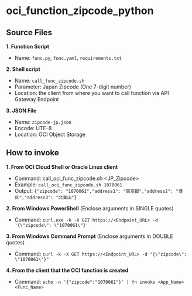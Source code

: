 # oci_function_zipcode_python

## Source Files
__1. Function Script__
- Name: `func.py`, `func.yaml`, `requirements.txt`

__2. Shell script__
- Name: `call_func_zipcode.sh`
- Parameter: Japan Zipcode (One 7-digit number)
- Location: the client from where you want to call function via API Gateway Endpoint

__3. JSON File__
- Name: `zipcode-jp.json`
- Encode: UTF-8
- Location: OCI Object Storage

## How to invoke
__1. From OCI Cloud Shell or Oracle Linux client__
- Command: call_oci_func_zipcode.sh <JP_Zipcode>
- Example: `call_oci_func_zipcode.sh 1070061`
- Output: `{"zipcode": "1070061","address1": "東京都","address2": "港区","address3": "北青山"}`

__2. From Windows PowerShell__ (Enclose arguments in SINGLE quotes)
- Command: `curl.exe -k -X GET https://<Endpoint_URL> -d '{\"zipcode\": \"1070061\"}'`

__3. From Windows Command Prompt__ (Enclose arguments in DOUBLE quotes)
- Command: `curl -k -X GET https://<Endpoint_URL> -d "{\"zipcode\": \"1070061\"}"`

__4. From the client that the OCI function is created__
- Command: `echo -n '{"zipcode":"1070061"}' | fn invoke <App_Name> <Func_Name>`
